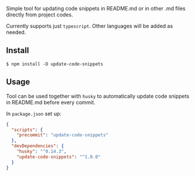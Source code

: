 Simple tool for updating code snippets in README.md or in other .md files directly from project codes.

Currently supports just `typescript`. Other languages will be added as needed.

## Install
```
$ npm install -D update-code-snippets
```

## Usage
Tool can be used together with `husky` to automatically update code snippets in README.md before every commit.

In `package.json` set up:
```json
{ 
  "scripts": {
    "precommit": "update-code-snippets"
  },
  "devDependencies": {
    "husky": "^0.14.3",
    "update-code-snippets": "^1.0.0"
  }
}
```

<!-- testing include:
```typescript
function resolveKind(kind) {
	for (let x in ts.SyntaxKind) if (ts.SyntaxKind[x] === kind) return x;
	return "(unknown)";
}
```
-->
